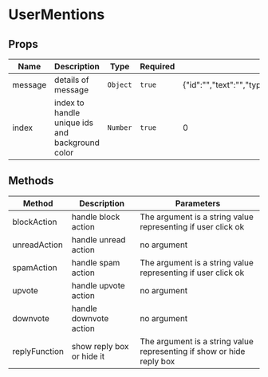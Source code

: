 # UserMentions

## Props

<!-- @vuese:UserMentions:props:start -->
|Name|Description|Type|Required|Default|
|---|---|---|---|---|
|message|details of message|`Object`|`true`|{"id":"","text":"","type":"","senderUsername":"","receiverUsername":"","subredditName":"","postTitle":"","subject":"","sendAt":"","isReply":"","isRead":""}|
|index|index to handle unique ids and background color|`Number`|`true`|0|

<!-- @vuese:UserMentions:props:end -->


## Methods

<!-- @vuese:UserMentions:methods:start -->
|Method|Description|Parameters|
|---|---|---|
|blockAction|handle block action|The argument is a string value representing if user click ok|
|unreadAction|handle unread action|no argument|
|spamAction|handle spam action|The argument is a string value representing if user click ok|
|upvote|handle upvote action|no argument|
|downvote|handle downvote action|no argument|
|replyFunction|show reply box or hide it|The argument is a string value representing if show or hide reply box|

<!-- @vuese:UserMentions:methods:end -->


